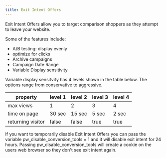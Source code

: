 ```yaml
---
title: Exit Intent Offers
---
```


Exit Intent Offers allow you to target comparison shoppers as they attempt to leave your website.

Some of the features include:

- A/B testing: display evenly
- optimize for clicks
- Archive campaigns
- Campaign Date Range
- Variable Display sensitivity

Variable display sensitvity has 4 levels shown in the table below. The options range from conservative to aggressive.

| property | level 1 | level 2 | level 3 | level 4 |
|-------------|----------|----------|-----------|----------|
| max views | 1 | 2 | 3 | 4 |
| time on page | 30 sec | 15 sec | 5 sec | 2 sec | 
| returning visitor | false | false | true | true |

If you want to temporarily disable Exit Intent Offers you can pass the variable pw_disable_conversion_tools = 1 and it will disable exit intent for 24 hours. Passing pw_disable_conversion_tools will create a cookie on the users web browser so they don't see exit intent again.